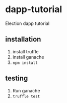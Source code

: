 # dapp-tutorial
Election dapp tutorial

## installation
1. install truffle
2. install ganache
3. `npm install`

## testing
1. Run ganache
2. `truffle test`
